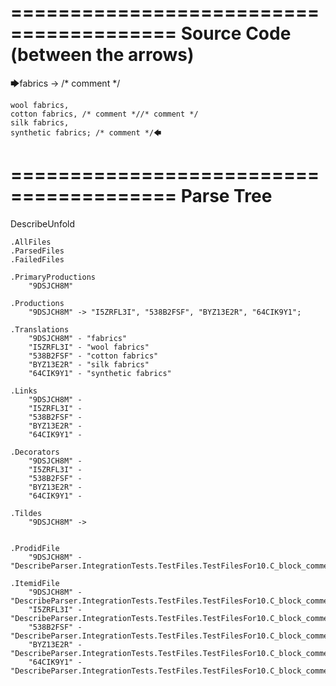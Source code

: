 ========================================
Source Code (between the arrows)
========================================

🡆fabrics -> /* comment */

	wool fabrics,
	cotton fabrics, /* comment *//* comment */
	silk fabrics,
	synthetic fabrics; /* comment */🡄

========================================
Parse Tree
========================================
DescribeUnfold

    .AllFiles
    .ParsedFiles
    .FailedFiles

    .PrimaryProductions
        "9DSJCH8M" 

    .Productions
        "9DSJCH8M" -> "I5ZRFL3I", "538B2FSF", "BYZ13E2R", "64CIK9Y1";

    .Translations
        "9DSJCH8M" - "fabrics"
        "I5ZRFL3I" - "wool fabrics"
        "538B2FSF" - "cotton fabrics"
        "BYZ13E2R" - "silk fabrics"
        "64CIK9Y1" - "synthetic fabrics"

    .Links
        "9DSJCH8M" - 
        "I5ZRFL3I" - 
        "538B2FSF" - 
        "BYZ13E2R" - 
        "64CIK9Y1" - 

    .Decorators
        "9DSJCH8M" - 
        "I5ZRFL3I" - 
        "538B2FSF" - 
        "BYZ13E2R" - 
        "64CIK9Y1" - 

    .Tildes
        "9DSJCH8M" -> 


    .ProdidFile
        "9DSJCH8M" - "DescribeParser.IntegrationTests.TestFiles.TestFilesFor10.C_block_comment.ds"

    .ItemidFile
        "9DSJCH8M" - "DescribeParser.IntegrationTests.TestFiles.TestFilesFor10.C_block_comment.ds"
        "I5ZRFL3I" - "DescribeParser.IntegrationTests.TestFiles.TestFilesFor10.C_block_comment.ds"
        "538B2FSF" - "DescribeParser.IntegrationTests.TestFiles.TestFilesFor10.C_block_comment.ds"
        "BYZ13E2R" - "DescribeParser.IntegrationTests.TestFiles.TestFilesFor10.C_block_comment.ds"
        "64CIK9Y1" - "DescribeParser.IntegrationTests.TestFiles.TestFilesFor10.C_block_comment.ds"

